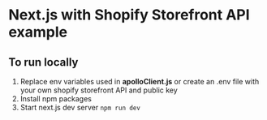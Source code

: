 # Next.js with Shopify Storefront API example

## To run locally

1. Replace env variables used in **apolloClient.js** or create an .env file with your own shopify storefront API and public key
1. Install npm packages
1. Start next.js dev server `npm run dev`
